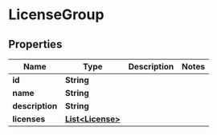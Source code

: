 

# LicenseGroup



## Properties

| Name | Type | Description | Notes |
|------------ | ------------- | ------------- | -------------|
|**id** | **String** |  |  |
|**name** | **String** |  |  |
|**description** | **String** |  |  |
|**licenses** | [**List&lt;License&gt;**](License.md) |  |  |



